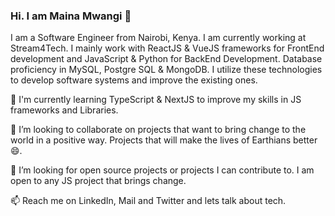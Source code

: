 ### Hi. I am Maina Mwangi 👋

<!--
**MainaMwangiy/MainaMwangiy** is a ✨ _special_ ✨ repository because its `README.md` (this file) appears on your GitHub profile.

Here are some ideas to get you started:

- 🔭 I’m currently working on ...
- 🌱 I’m currently learning ...
- 👯 I’m looking to collaborate on ...
- 🤔 I’m looking for help with ...
- 💬 Ask me about ...
- 📫 How to reach me: ...
- 😄 Pronouns: ...
- ⚡ Fun fact: ...
-->
I am a Software Engineer from Nairobi, Kenya. I am currently working at Stream4Tech. I mainly work with ReactJS & VueJS frameworks for FrontEnd development and JavaScript & Python for BackEnd Development. Database proficiency in MySQL, Postgre SQL & MongoDB.  I utilize these technologies to develop software systems and improve the existing ones. 

🌱 I'm currently learning TypeScript & NextJS to improve my skills in JS frameworks and Libraries. 

👯 I’m looking to collaborate on projects that want to bring change to the world in a positive way. Projects that will make the lives of Earthians better 😄. 

🤔 I’m looking for open source projects or projects I can contribute to. I am open to any JS project that brings change. 

📫 Reach me on LinkedIn, Mail and Twitter and lets talk about tech. 
